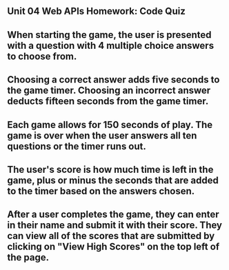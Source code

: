 ##    Unit 04 Web APIs Homework: Code Quiz



## When starting the game, the user is presented with a question with 4 multiple choice answers to choose from.

## Choosing a correct answer adds five seconds to the game timer. Choosing an incorrect answer deducts fifteen seconds from the game timer.

## Each game allows for 150 seconds of play. The game is over when the user answers all ten questions or the timer runs out.

## The user's score is how much time is left in the game, plus or minus the seconds that are added to the timer based on the answers chosen.

## After a user completes the game, they can enter in their name and submit it with their score. They can view all of the scores that are submitted by clicking on "View High Scores" on the top left of the page.